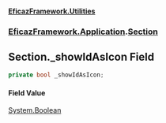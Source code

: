 #### [EficazFramework.Utilities](EficazFrameworkUtilities.md 'EficazFramework Utilities')
### [EficazFramework.Application](EficazFrameworkUtilities.md#EficazFramework.Application 'EficazFramework.Application').[Section](EficazFramework.Application/Section.md 'EficazFramework.Application.Section')

## Section._showIdAsIcon Field

```csharp
private bool _showIdAsIcon;
```

#### Field Value
[System.Boolean](https://docs.microsoft.com/en-us/dotnet/api/System.Boolean 'System.Boolean')
